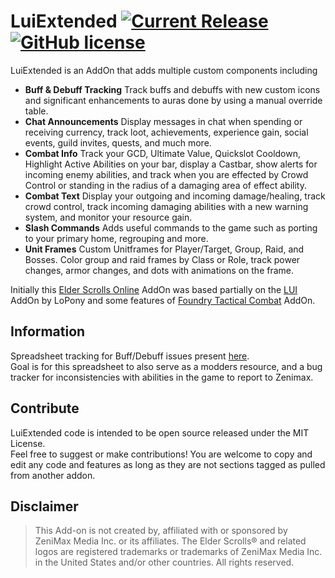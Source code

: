 # LuiExtended [![Current Release](https://img.shields.io/github/release/ArtOfShred/LuiExtended.svg)](https://github.com/ArtOfShred/LuiExtended/releases) [![GitHub license](https://img.shields.io/github/license/ArtOfShred/LuiExtended.svg)](https://github.com/ArtOfShred/LuiExtended/blob/master/LICENSE)

LuiExtended is an AddOn that adds multiple custom components including
- **Buff & Debuff Tracking** Track buffs and debuffs with new custom icons and significant enhancements to auras done by using a manual override table.
- **Chat Announcements** Display messages in chat when spending or receiving currency, track loot, achievements, experience gain, social events, guild invites, quests, and much more.
- **Combat Info** Track your GCD, Ultimate Value, Quickslot Cooldown, Highlight Active Abilities on your bar, display a Castbar, show alerts for incoming enemy abilities, and track when you are effected by Crowd Control or standing in the radius of a damaging area of effect ability.
- **Combat Text** Display your outgoing and incoming damage/healing, track crowd control, track incoming damaging abilities with a new warning system, and monitor your resource gain.
- **Slash Commands** Adds useful commands to the game such as porting to your primary home, regrouping and more.
- **Unit Frames** Custom Unitframes for Player/Target, Group, Raid, and Bosses. Color group and raid frames by Class or Role, track power changes, armor changes, and dots with animations on the frame.

Initially this [Elder Scrolls Online][1] AddOn was based partially on the [LUI][2] AddOn by LoPony and some features of [Foundry Tactical Combat][3] AddOn.

## Information
Spreadsheet tracking for Buff/Debuff issues present [here][4].  
Goal is for this spreadsheet to also serve as a modders resource, and a bug tracker for inconsistencies with abilities in the game to report to Zenimax.

## Contribute
LuiExtended code is intended to be open source released under the MIT License.  
Feel free to suggest or make contributions! You are welcome to copy and edit any code and features as long as they are not sections tagged as pulled from another addon.

## Disclaimer
>This Add-on is not created by, affiliated with or sponsored by ZeniMax Media Inc. or its affiliates. The Elder Scrolls® and related logos are registered trademarks or trademarks of ZeniMax Media Inc. in the United States and/or other countries. All rights reserved. 

  [1]: https://www.elderscrollsonline.com
  [2]: http://www.esoui.com/downloads/info413-LUI.html
  [3]: http://www.esoui.com/downloads/info28-FoundryTacticalCombat.html
  [4]: https://docs.google.com/spreadsheets/d/1UVpe00hL2lR7wO0Fpo30sFMsc603kJqtEPtvWDHkA74/edit#gid=468027794
